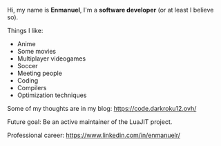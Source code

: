 Hi, my name is __Enmanuel__, I'm a __software developer__ (or at least I believe so).

Things I like:
- Anime
- Some movies
- Multiplayer videogames
- Soccer
- Meeting people
- Coding
- Compilers
- Optimization techniques

Some of my thoughts are in my blog: https://code.darkroku12.ovh/

Future goal: Be an active maintainer of the LuaJIT project.

Professional career: https://www.linkedin.com/in/enmanuelr/
